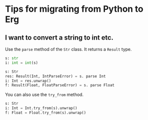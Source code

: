 # Tips for migrating from Python to Erg

## I want to convert a string to int etc.

Use the `parse` method of the `Str` class. It returns a `Result` type.

```python
s: str
i: int = int(s)
```

```python
s: Str
res: Result(Int, IntParseError) = s. parse Int
i: Int = res.unwrap()
f: Result(Float, FloatParseError) = s. parse Float
```

You can also use the `try_from` method.

```python
s: Str
i: Int = Int.try_from(s).unwrap()
f: Float = Float.try_from(s).unwrap()
```